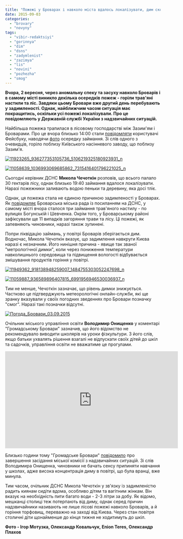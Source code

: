 ```yaml
---
title: "Пожежі у Броварах і навколо міста вдалось локалізувати, дим скоро має розвіятись - ДСНС"
date: 2015-09-03
categories: 
  - "brovary"
  - "novyny"
tags: 
  - "vibir-redaktsiyi"
  - "gorinnya"
  - "dim"
  - "dsns"
  - "zadymlenist"
  - "zazimya"
  - "lis"
  - "novini"
  - "pozhezha"
  - "smog"
---
```


**Вчора, 2 вересня, через аномальну спеку та засуху навколо Броварів і в самому місті виникло декілька осередків пожеж - горіли трав'яні настили та ліс. Завдяки цьому Бровари** **вже другий день** **перебувають у задимленості. Однак, найближчим часом ситуація має покращитись, оскільки усі пожежі локалізували. Про це повідомляють у Державній службі України з надзвичайних ситуацій.**

Найбільша пожежа трапилася в лісовому господарстві між Зазим'ям і Броварами. Про це вчора близько 14:00 стали [повідомляти](https://www.facebook.com/groups/brovary/permalink/1098829260147039/) користувачі Фейсбуку, наводячи [фото](https://www.facebook.com/groups/brovary/permalink/1098771373486161/) осередку займання. Зі слів одного з очевидців, горіло поблизу Київського насінневого заводу, що поблизу Зазим'я.

[![11923265_936277353105736_5106219325180923931_n](https://mpz.brovary.org/wp-content/uploads/2015/09/11923265_936277353105736_5106219325180923931_n.jpg)](https://mpz.brovary.org/wp-content/uploads/2015/09/11923265_936277353105736_5106219325180923931_n.jpg)

[![11058639_1036993069685862_7315416401796221025_n](https://mpz.brovary.org/wp-content/uploads/2015/09/11058639_1036993069685862_7315416401796221025_n.jpg)](https://mpz.brovary.org/wp-content/uploads/2015/09/11058639_1036993069685862_7315416401796221025_n.jpg)

Сьогодні керівник ДСНС **Микола Чечоткін** розповів, що всього палало 30 гектарів лісу, однак близько 19:40 займання вдалося локалізувати. Наразі пожежники заливають водою пеньки та деревину, яка досі тліє.

Однак, ця пожежа стала не єдиною причиною задимленості у Броварах. Як [повідомляє](http://www.brovary.kiev.ua/pozhezhu-u-l%D1%96s%D1%96-poblizu-brovar%D1%96v-%D1%96-zagorannya-travyanogo-nastilu-lokal%D1%96zovano) Броварська міська рада із посиланням на ДСНС, у самому місті вчора сталося три займання трав'яного настилу - по вулицях Богунській і Шевченка. Окрім того, у Броварському районі зафіксували ще 11 випадків загоряння трави та лісу. Ці пожежі, як запевняють чиновники, наразі також зупинені.

Попри ліквідацію займань, у повітрі Броварів зберігається дим. Водночас, Микола Чечоткін вказує, що задимлення навкруги Києва наразі є незначним. Його нинішня причина - явище так званої "метрологічної димки", коли через пониження температури навколишнього середовища та підвищення вологості відбувається змішування продуктів горіння у повітрі.

[![11949362_918138948259007_1484755303052247698_n](https://mpz.brovary.org/wp-content/uploads/2015/09/11949362_918138948259007_1484755303052247698_n.jpg)](https://mpz.brovary.org/wp-content/uploads/2015/09/11949362_918138948259007_1484755303052247698_n.jpg)

[![11059887_936589896407815_6991956946530036937_n](https://mpz.brovary.org/wp-content/uploads/2015/09/11059887_936589896407815_6991956946530036937_n.jpg)](https://mpz.brovary.org/wp-content/uploads/2015/09/11059887_936589896407815_6991956946530036937_n.jpg)

Тим не менше, Чечоткін зазначає, що рівень димки знижується. Частково це підтверджують метеорологічні онлайн-служби, які ще зранку вказували у своїх погодних зведеннях про Бровари позначку "смог". Наразі такі позначки відсутні.

[![Погода_Бровари_03.09.2015](https://mpz.brovary.org/wp-content/uploads/2015/09/Pogoda_Brovary_03.09.2015.jpg)](https://mpz.brovary.org/wp-content/uploads/2015/09/Pogoda_Brovary_03.09.2015.jpg)

Очільник міського управління освіти **Володимир Онищенко** у коментарі "Громадському Бровари" зазначив, що його відомство не рекомендувало виводити школярів на уроки фізкультури. З його слів, якщо батьки ухвалять рішення взагалі не відпускати своїх дітей до шкіл та садочків, управління освіти не вважатиме це прогулами.

<iframe src="https://www.youtube.com/embed/ucd24pu7ZYc" width="560" height="315" frameborder="0" allowfullscreen="allowfullscreen"></iframe>

Близько години тому "Громадське Бровари" [повідомило](https://www.facebook.com/hromadskebro.tv/photos/a.1438702883119012.1073741829.1413076852348282/1487183524937614/?type=1) про завершення засідання міської комісії з надзвичайних ситуацій. Зі слів Володимира Онищенка, чиновники не бачать сенсу припиняти навчання у школах, адже висока концентрація диму в повітрі, що була вранці, вже минула.

Тим часом, очільник ДСНС Микола Чечоткін у зв'язку із задимленістю радить киянам сидіти вдома, особливо дітям та вагітним жінкам. Він вказує на необхідність пити багато води - 2-3 літри за добу. Як відомо, мешканці столиці теж потерпають від диму, однак серед причин надзвичайники називають не лише лісові пожежі навколо Броварів, а й горіння торфовищ, переважно на заході від Києва. Через стан повітря столичні діти щонайменше до кінця тижня не ходитимуть до шкіл.

**Фото - Ігор Мотузка, Олександр Ковальчук, Enion Teres, Олександр Плахов**
